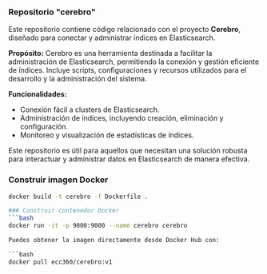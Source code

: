 ### Repositorio "cerebro"

Este repositorio contiene código relacionado con el proyecto **Cerebro**, diseñado para conectar y administrar índices en Elasticsearch.

**Propósito:**
Cerebro es una herramienta destinada a facilitar la administración de Elasticsearch, permitiendo la conexión y gestión eficiente de índices. Incluye scripts, configuraciones y recursos utilizados para el desarrollo y la administración del sistema.

**Funcionalidades:**
- Conexión fácil a clusters de Elasticsearch.
- Administración de índices, incluyendo creación, eliminación y configuración.
- Monitoreo y visualización de estadísticas de índices.

Este repositorio es útil para aquellos que necesitan una solución robusta para interactuar y administrar datos en Elasticsearch de manera efectiva.

### Construir imagen Docker
```bash
docker build -t cerebro -f Dockerfile .

### Construir contenedor Docker
```bash
docker run -it -p 9000:9000 --name cerebro cerebro

Puedes obtener la imagen directamente desde Docker Hub con:

```bash
docker pull ecc360/cerebro:v1
